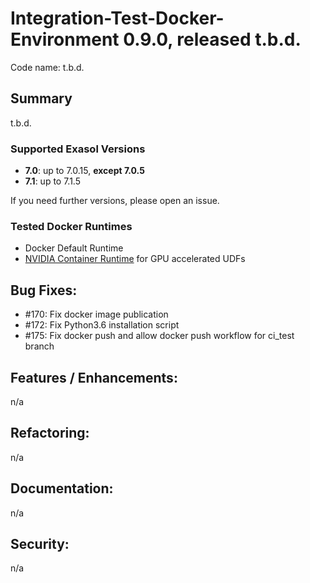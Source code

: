 # Integration-Test-Docker-Environment 0.9.0, released t.b.d.

Code name: t.b.d.

## Summary

t.b.d.

### Supported Exasol Versions

* **7.0**: up to 7.0.15, **except 7.0.5**
* **7.1**: up to 7.1.5

If you need further versions, please open an issue.

### Tested Docker Runtimes

- Docker Default Runtime
- [NVIDIA Container Runtime](https://github.com/NVIDIA/nvidia-container-runtime) for GPU accelerated UDFs

## Bug Fixes:

 - #170: Fix docker image publication
 - #172: Fix Python3.6 installation script
 - #175: Fix docker push and allow docker push workflow for ci_test branch

## Features / Enhancements:

n/a

## Refactoring:

n/a

## Documentation:

n/a

## Security:

n/a

